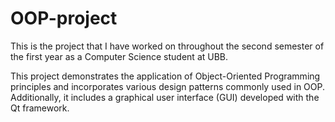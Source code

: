 # OOP-project

This is the project that I have worked on throughout the second semester of the first year as a Computer Science student at UBB. 

This project demonstrates the application of Object-Oriented Programming principles and incorporates various design patterns commonly used in OOP. Additionally, it includes a graphical user interface (GUI) developed with the Qt framework.
